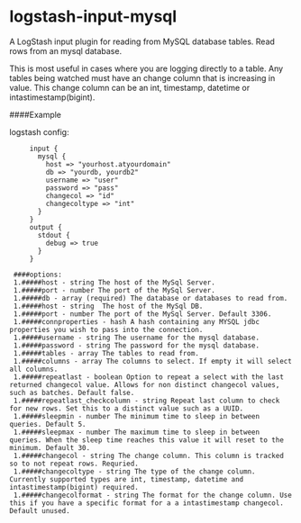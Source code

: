 # logstash-input-mysql
A LogStash input plugin for reading from MySQL database tables.
Read rows from an mysql database.

This is most useful in cases where you are logging directly to a table.
Any tables being watched must have an change column that is increasing in value.
This change column can be an int, timestamp, datetime or intastimestamp(bigint).

####Example

logstash config:
```
     input {
       mysql {
         host => "yourhost.atyourdomain"
         db => "yourdb, yourdb2"
         username => "user"
         password => "pass"
         changecol => "id"
         changecoltype => "int"
       }
     }
     output {
       stdout {
         debug => true
       }
     }
```
     ####options: 
     1.#####host - string The host of the MySql Server.
     1.#####port - number The port of the MySql Server.
     1.#####db - array (required) The database or databases to read from.
     1.#####host - string  The host of the MySql DB.
     1.#####port - number The port of the MySql Server. Default 3306.
     1.#####connproperties - hash A hash containing any MYSQL jdbc properties you wish to pass into the connection.
     1.#####username - string The username for the mysql database.
     1.#####password - string The password for the mysql database.
     1.#####tables - array The tables to read from.
     1.#####columns - array The columns to select. If empty it will select all columns.
     1.#####repeatlast - boolean Option to repeat a select with the last returned changecol value. Allows for non distinct changecol values, such as batches. Default false.
     1.#####repeatlast_checkcolumn - string Repeat last column to check for new rows. Set this to a distinct value such as a UUID.
     1.#####sleepmin - number The minimum time to sleep in between queries. Default 5.
     1.#####sleepmax - number The maximum time to sleep in between queries. When the sleep time reaches this value it will reset to the minimum. Default 30.
     1.#####changecol - string The change column. This column is tracked so to not repeat rows. Requried.
     1.#####changecoltype - string The type of the change column. Currently supported types are int, timestamp, datetime and intastimestamp(bigint) required.
     1.#####changecolformat - string The format for the change column. Use this if you have a specific format for a a intastimestamp changecol. Default unused.

